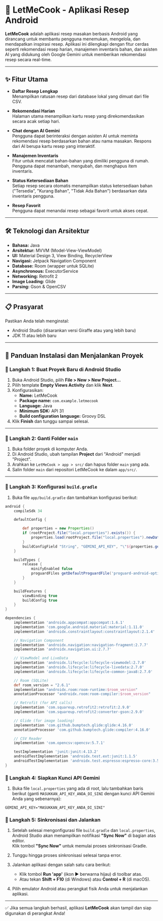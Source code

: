 # 🍳 LetMeCook - Aplikasi Resep Android

**LetMeCook** adalah aplikasi resep masakan berbasis Android yang dirancang untuk membantu pengguna menemukan, mengelola, dan mendapatkan inspirasi resep. Aplikasi ini dilengkapi dengan fitur cerdas seperti rekomendasi resep harian, manajemen inventaris bahan, dan asisten AI yang didukung oleh Google Gemini untuk memberikan rekomendasi resep secara real-time.

---

## ✨ Fitur Utama

- **Daftar Resep Lengkap**  
  Menampilkan ratusan resep dari database lokal yang dimuat dari file CSV.

- **Rekomendasi Harian**  
  Halaman utama menampilkan kartu resep yang direkomendasikan secara acak setiap hari.

- **Chat dengan AI Gemini**  
  Pengguna dapat berinteraksi dengan asisten AI untuk meminta rekomendasi resep berdasarkan bahan atau nama masakan. Respons dari AI berupa kartu resep yang interaktif.

- **Manajemen Inventaris**  
  Fitur untuk mencatat bahan-bahan yang dimiliki pengguna di rumah. Pengguna dapat menambah, mengubah, dan menghapus item inventaris.

- **Status Ketersediaan Bahan**  
  Setiap resep secara otomatis menampilkan status ketersediaan bahan ("Tersedia", "Kurang Bahan", "Tidak Ada Bahan") berdasarkan data inventaris pengguna.

- **Resep Favorit**  
  Pengguna dapat menandai resep sebagai favorit untuk akses cepat.

---

## 🛠 Teknologi dan Arsitektur

- **Bahasa:** Java  
- **Arsitektur:** MVVM (Model-View-ViewModel)  
- **UI:** Material Design 3, View Binding, RecyclerView  
- **Navigasi:** Jetpack Navigation Component  
- **Database:** Room (wrapper untuk SQLite)  
- **Asynchronous:** ExecutorService  
- **Networking:** Retrofit 2  
- **Image Loading:** Glide  
- **Parsing:** Gson & OpenCSV

---

## 📋 Prasyarat

Pastikan Anda telah menginstal:

- Android Studio (disarankan versi Giraffe atau yang lebih baru)
- JDK 11 atau lebih baru

---

## 🚀 Panduan Instalasi dan Menjalankan Proyek

### 🔹 Langkah 1: Buat Proyek Baru di Android Studio

1. Buka Android Studio, pilih **File > New > New Project...**
2. Pilih template **Empty Views Activity** dan klik **Next**.
3. Konfigurasikan:
   - **Name:** LetMeCook  
   - **Package name:** `com.example.letmecook`  
   - **Language:** Java  
   - **Minimum SDK:** API 31  
   - **Build configuration language:** Groovy DSL  
4. Klik **Finish** dan tunggu sampai selesai.

---

### 🔹 Langkah 2: Ganti Folder `main`

1. Buka folder proyek di komputer Anda.
2. Di Android Studio, ubah tampilan **Project** dari "Android" menjadi "Project".
3. Arahkan ke `LetMeCook > app > src/` dan hapus folder `main` yang ada.
4. Salin folder `main` dari repositori LetMeCook ke dalam `app/src/`.

---

### 🔹 Langkah 3: Konfigurasi `build.gradle`

1. Buka file `app/build.gradle` dan tambahkan konfigurasi berikut:

```groovy
android {
    compileSdk 34

    defaultConfig {

        def properties = new Properties()
        if (rootProject.file("local.properties").exists()) {
            properties.load(rootProject.file("local.properties").newDataInputStream())
        }
        buildConfigField "String", "GEMINI_API_KEY", "\"${properties.getProperty("GEMINI_API_KEY", "")}\""
    }

    buildTypes {
        release {
            minifyEnabled false
            proguardFiles getDefaultProguardFile('proguard-android-optimize.txt'), 'proguard-rules.pro'
        }
    }

    buildFeatures {
        viewBinding true
        buildConfig true
    }
}

dependencies {
    implementation 'androidx.appcompat:appcompat:1.6.1'
    implementation 'com.google.android.material:material:1.11.0'
    implementation 'androidx.constraintlayout:constraintlayout:2.1.4'

    // Navigation Component
    implementation 'androidx.navigation:navigation-fragment:2.7.7'
    implementation 'androidx.navigation.ui:2.7.7'

    // ViewModel and LiveData
    implementation 'androidx.lifecycle:lifecycle-viewmodel:2.7.0'
    implementation 'androidx.lifecycle:lifecycle-livedata:2.7.0'
    implementation 'androidx.lifecycle:lifecycle-common-java8:2.7.0'

    // Room (SQLite)
    def room_version = "2.6.1"
    implementation "androidx.room:room-runtime:$room_version"
    annotationProcessor "androidx.room:room-compiler:$room_version"

    // Retrofit (for API calls)
    implementation 'com.squareup.retrofit2:retrofit:2.9.0'
    implementation 'com.squareup.retrofit2:converter-gson:2.9.0'

    // Glide (for image loading)
    implementation 'com.github.bumptech.glide:glide:4.16.0'
    annotationProcessor 'com.github.bumptech.glide:compiler:4.16.0'

    // CSV Reader
    implementation 'com.opencsv:opencsv:5.7.1'

    testImplementation 'junit:junit:4.13.2'
    androidTestImplementation 'androidx.test.ext:junit:1.1.5'
    androidTestImplementation 'androidx.test.espresso:espresso-core:3.5.1'
}
```

### 🔹 Langkah 4: Siapkan Kunci API Gemini

1. Buka file `local.properties` yang ada di root, lalu tambahkan baris berikut (ganti `MASUKKAN_API_KEY_ANDA_DI_SINI` dengan kunci API Gemini Anda yang sebenarnya):

```properties
GEMINI_API_KEY="MASUKKAN_API_KEY_ANDA_DI_SINI"
```

### 🔹 Langkah 5: Sinkronisasi dan Jalankan

1. Setelah selesai mengonfigurasi file `build.gradle` dan `local.properties`, Android Studio akan menampilkan notifikasi **"Sync Now"** di bagian atas editor.  
   Klik tombol **"Sync Now"** untuk memulai proses sinkronisasi Gradle.

2. Tunggu hingga proses sinkronisasi selesai tanpa error.

3. Jalankan aplikasi dengan salah satu cara berikut:
   - Klik tombol **Run 'app'** (ikon ▶️ berwarna hijau) di toolbar atas.
   - Atau tekan **Shift + F10** (di Windows) atau **Control + R** (di macOS).

4. Pilih emulator Android atau perangkat fisik Anda untuk menjalankan aplikasi.

---

✅ Jika semua langkah berhasil, aplikasi **LetMeCook** akan tampil dan siap digunakan di perangkat Anda!
